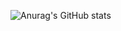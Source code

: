 
![Anurag's GitHub stats](https://github-readme-stats.vercel.app/api?username=NidalZAbade&show_icons=true&theme=radical)
